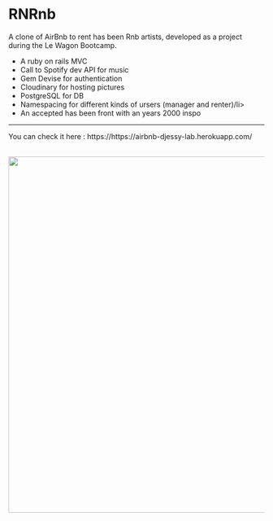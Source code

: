 <h1>RNRnb</h1>

<p>A clone of AirBnb to rent has been Rnb artists, developed as a project during the Le Wagon Bootcamp.</p>

<ul>
  <li>A ruby on rails MVC</li>
  <li>Call to Spotify dev API for music</li>
  <li>Gem Devise for authentication</li>
  <li>Cloudinary for hosting pictures</li>
  <li>PostgreSQL for DB</li>
  <li>Namespacing for different kinds of ursers (manager and renter)/li>
  <li>An accepted has been front with an years 2000 inspo</li>
</ul>

---

<p>You can check it here : https://https://airbnb-djessy-lab.herokuapp.com/</p>
 <br>
 <div align="center">
<img src="app/assets/images/mobile (1).gif" width="700 height="500"/>
 </div>

